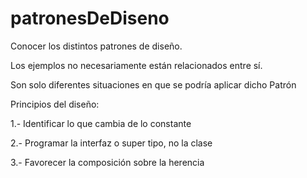 # patronesDeDiseno
Conocer los distintos patrones de diseño. 

Los ejemplos no necesariamente están relacionados entre sí. 

Son solo diferentes situaciones en que se podría aplicar dicho Patrón

Principios del diseño:

1.- Identificar lo que cambia de lo constante 

2.- Programar la interfaz o super tipo, no la clase 

3.- Favorecer la composición sobre la herencia
